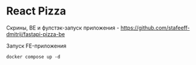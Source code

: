 # React Pizza

Скрины, BE и фулстэк-запуск приложения - https://github.com/stafeeff-dmitrij/fastapi-pizza-be

Запуск FE-приложения
```
docker compose up -d
```
